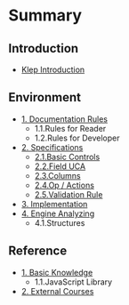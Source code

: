 # Summary

## Introduction

* [Klep Introduction](README.md)

## Environment

* [1. Documentation Rules](environment/documentation-rules.md)
  * 1.1.Rules for Reader
  * 1.2.Rules for Developer
* [2. Specifications](environment/specifications.md)
  * [2.1.Basic Controls](environment/specifications/21basic-controls.md)
  * [2.2.Field UCA](environment/specifications/22field-uca.md)
  * [2.3.Columns](environment/specifications/23columns.md)
  * [2.4.Op / Actions](environment/specifications/24op-actions.md)
  * [2.5.Validation Rule](environment/specifications/25validation-rule.md)
* [3. Implementation](environment/implementation.md)
* [4. Engine Analyzing](environment/engine-analyzing.md)
  * 4.1.Structures

## Reference

* [1. Basic Knowledge](reference/basic-knowledge.md)
  * 1.1.JavaScript Library
* [2. External Courses](reference/external-courses.md)

